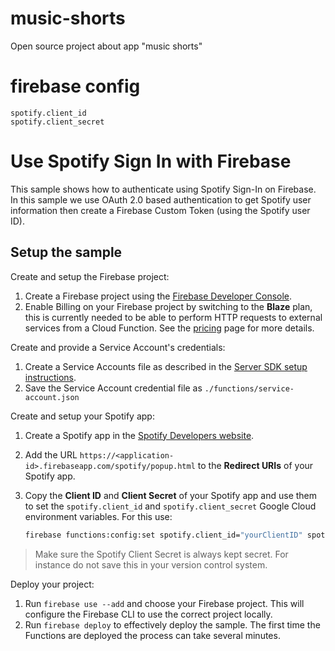 # music-shorts
Open source project about app "music shorts"

# firebase config
```
spotify.client_id
spotify.client_secret
```

# Use Spotify Sign In with Firebase

This sample shows how to authenticate using Spotify Sign-In on Firebase. In this sample we use OAuth 2.0 based authentication to get Spotify user information then create a Firebase Custom Token (using the Spotify user ID).


## Setup the sample

Create and setup the Firebase project:
 1. Create a Firebase project using the [Firebase Developer Console](https://console.firebase.google.com).
 1. Enable Billing on your Firebase project by switching to the **Blaze** plan, this is currently needed to be able to perform HTTP requests to external services from a Cloud Function. See the [pricing](https://firebase.google.com/pricing/) page for more details.

Create and provide a Service Account's credentials:
 1. Create a Service Accounts file as described in the [Server SDK setup instructions](https://firebase.google.com/docs/server/setup#add_firebase_to_your_app).
 1. Save the Service Account credential file as `./functions/service-account.json`

Create and setup your Spotify app:
 1. Create a Spotify app in the [Spotify Developers website](https://developer.spotify.com/my-applications/).
 1. Add the URL `https://<application-id>.firebaseapp.com/spotify/popup.html` to the
    **Redirect URIs** of your Spotify app.
 1. Copy the **Client ID** and **Client Secret** of your Spotify app and use them to set the `spotify.client_id` and `spotify.client_secret` Google Cloud environment variables. For this use:

    ```bash
    firebase functions:config:set spotify.client_id="yourClientID" spotify.client_secret="yourClientSecret"
    ```

 > Make sure the Spotify Client Secret is always kept secret. For instance do not save this in your version control system.

Deploy your project:
 1. Run `firebase use --add` and choose your Firebase project. This will configure the Firebase CLI to use the correct project locally.
 1. Run `firebase deploy` to effectively deploy the sample. The first time the Functions are deployed the process can take several minutes.